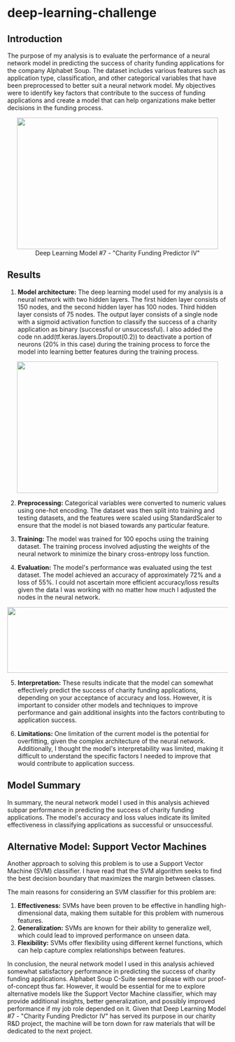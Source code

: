 # deep-learning-challenge


## Introduction

The purpose of my analysis is to evaluate the performance of a neural network model in predicting the success of charity funding applications for the company Alphabet Soup. The dataset includes various features such as application type, classification, and other categorical variables that have been preprocessed to better suit a neural network model. My objectives were to identify key factors that contribute to the success of funding applications and create a model that can help organizations make better decisions in the funding process.

<p align="center">
  <img width="460" height="300" src="https://user-images.githubusercontent.com/97980927/228944056-af66e4b4-ed72-4d23-927a-8dc268c8de77.png"></br>
  Deep Learning Model #7 - "Charity Funding Predictor IV"
</p>


## Results

1.	**Model architecture:** The deep learning model used for my analysis is a neural network with two hidden layers. The first hidden layer consists of 150 nodes, and the second hidden layer has 100 nodes. Third hidden layer consists of 75 nodes. The output layer consists of a single node with a sigmoid activation function to classify the success of a charity application as binary (successful or unsuccessful). I also added the code nn.add(tf.keras.layers.Dropout(0.2)) to deactivate a portion of neurons (20% in this case) during the training process to force the model into learning better features during the training process.

<p align="center">
  <img width="460" height="300" src="https://user-images.githubusercontent.com/97980927/228937983-14f3bdc6-6abd-49a4-a661-32a3eef3285a.png">
</p>
 
2.	**Preprocessing:** Categorical variables were converted to numeric values using one-hot encoding. The dataset was then split into training and testing datasets, and the features were scaled using StandardScaler to ensure that the model is not biased towards any particular feature.

3.	**Training:** The model was trained for 100 epochs using the training dataset. The training process involved adjusting the weights of the neural network to minimize the binary cross-entropy loss function. 

4.	**Evaluation:** The model's performance was evaluated using the test dataset. The model achieved an accuracy of approximately 72% and a loss of 55%. I could not ascertain more efficient accuracy/loss results given the data I was working with no matter how much I adjusted the nodes in the neural network.

<p align="center">
  <img width="600" height="150" src="https://user-images.githubusercontent.com/97980927/228938095-e7eecced-28a4-4f33-9b54-6c548b81a2bf.png">
</p>
 
5.	**Interpretation:** These results indicate that the model can somewhat effectively predict the success of charity funding applications, depending on your acceptance of accuracy and loss. However, it is important to consider other models and techniques to improve performance and gain additional insights into the factors contributing to application success.

6.	**Limitations:** One limitation of the current model is the potential for overfitting, given the complex architecture of the neural network. Additionally, I thought the model's interpretability was limited, making it difficult to understand the specific factors I needed to improve that would contribute to application success.


## Model Summary

In summary, the neural network model I used in this analysis achieved subpar performance in predicting the success of charity funding applications. The model's accuracy and loss values indicate its limited effectiveness in classifying applications as successful or unsuccessful.

## Alternative Model: Support Vector Machines

Another approach to solving this problem is to use a Support Vector Machine (SVM) classifier. I have read that the SVM algorithm seeks to find the best decision boundary that maximizes the margin between classes.

The main reasons for considering an SVM classifier for this problem are:
1.	**Effectiveness:** SVMs have been proven to be effective in handling high-dimensional data, making them suitable for this problem with numerous features.
2.	**Generalization:** SVMs are known for their ability to generalize well, which could lead to improved performance on unseen data.
3.	**Flexibility:** SVMs offer flexibility using different kernel functions, which can help capture complex relationships between features.


In conclusion, the neural network model I used in this analysis achieved somewhat satisfactory performance in predicting the success of charity funding applications. Alphabet Soup C-Suite seemed please with our proof-of-concept thus far. However, it would be essential for me to explore alternative models like the Support Vector Machine classifier, which may provide additional insights, better generalization, and possibly improved performance if my job role depended on it. Given that Deep Learning Model #7 - "Charity Funding Predictor IV" has served its purpose in our charity R&D project, the machine will be torn down for raw materials that will be dedicated to the next project.
